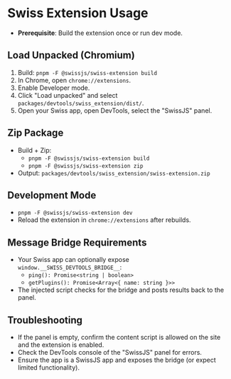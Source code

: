 <!--
Copyright (c) 2024 Themba Mzumara
This file is part of SwissJS Framework. All rights reserved.
Licensed under the MIT License. See LICENSE in the project root for license information.
-->

# Swiss Extension Usage

- **Prerequisite**: Build the extension once or run dev mode.

## Load Unpacked (Chromium)

1. Build: `pnpm -F @swissjs/swiss-extension build`
2. In Chrome, open `chrome://extensions`.
3. Enable Developer mode.
4. Click "Load unpacked" and select `packages/devtools/swiss_extension/dist/`.
5. Open your Swiss app, open DevTools, select the "SwissJS" panel.

## Zip Package

- Build + Zip:
  - `pnpm -F @swissjs/swiss-extension build`
  - `pnpm -F @swissjs/swiss-extension zip`
- Output: `packages/devtools/swiss_extension/swiss-extension.zip`

## Development Mode

- `pnpm -F @swissjs/swiss-extension dev`
- Reload the extension in `chrome://extensions` after rebuilds.

## Message Bridge Requirements

- Your Swiss app can optionally expose `window.__SWISS_DEVTOOLS_BRIDGE__`:
  - `ping(): Promise<string | boolean>`
  - `getPlugins(): Promise<Array<{ name: string }>>`
- The injected script checks for the bridge and posts results back to the panel.

## Troubleshooting

- If the panel is empty, confirm the content script is allowed on the site and the extension is enabled.
- Check the DevTools console of the "SwissJS" panel for errors.
- Ensure the app is a SwissJS app and exposes the bridge (or expect limited functionality).
